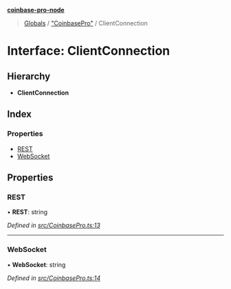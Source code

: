 **[coinbase-pro-node](../README.md)**

> [Globals](../globals.md) / ["CoinbasePro"](../modules/_coinbasepro_.md) / ClientConnection

# Interface: ClientConnection

## Hierarchy

- **ClientConnection**

## Index

### Properties

- [REST](_coinbasepro_.clientconnection.md#rest)
- [WebSocket](_coinbasepro_.clientconnection.md#websocket)

## Properties

### REST

• **REST**: string

_Defined in [src/CoinbasePro.ts:13](https://github.com/bennycode/coinbase-pro-node/blob/e6678df/src/CoinbasePro.ts#L13)_

---

### WebSocket

• **WebSocket**: string

_Defined in [src/CoinbasePro.ts:14](https://github.com/bennycode/coinbase-pro-node/blob/e6678df/src/CoinbasePro.ts#L14)_
